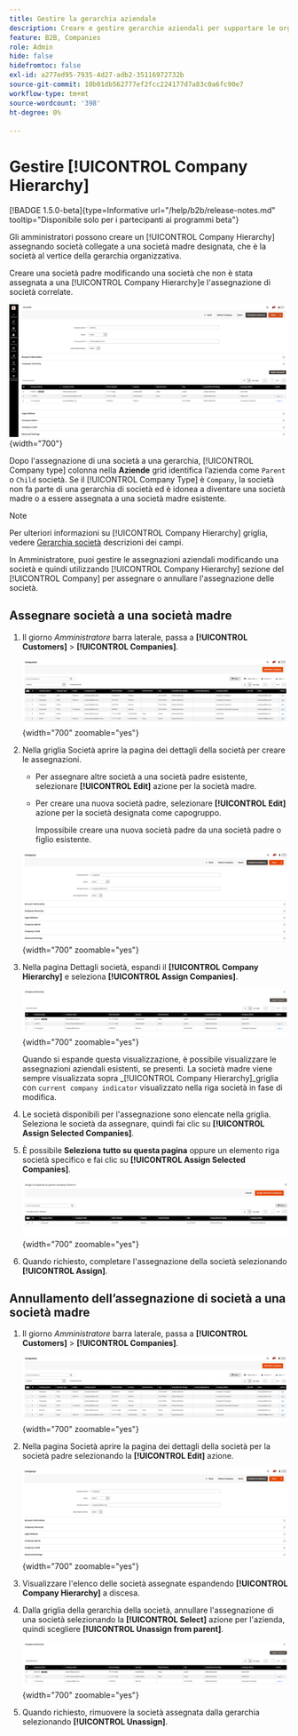 ```yaml
---
title: Gestire la gerarchia aziendale
description: Creare e gestire gerarchie aziendali per supportare le organizzazioni B2B con modelli operativi complessi.
feature: B2B, Companies
role: Admin
hide: false
hidefromtoc: false
exl-id: a277ed95-7935-4d27-adb2-35116972732b
source-git-commit: 10b01db562777ef2fcc224177d7a83c0a6fc90e7
workflow-type: tm+mt
source-wordcount: '398'
ht-degree: 0%

---
```


# Gestire [!UICONTROL Company Hierarchy]

[!BADGE 1.5.0-beta]{type=Informative url="/help/b2b/release-notes.md" tooltip="Disponibile solo per i partecipanti ai programmi beta"}

Gli amministratori possono creare un [!UICONTROL Company Hierarchy] assegnando società collegate a una società madre designata, che è la società al vertice della gerarchia organizzativa.

Creare una società padre modificando una società che non è stata assegnata a una [!UICONTROL Company Hierarchy]e l&#39;assegnazione di società correlate.

![Griglia gerarchia società](./assets/company-detail-view.png){width="700"}

Dopo l&#39;assegnazione di una società a una gerarchia, [!UICONTROL Company type] colonna nella **Aziende** grid identifica l’azienda come `Parent` o  `Child` società.  Se il [!UICONTROL Company Type] è `Company`, la società non fa parte di una gerarchia di società ed è idonea a diventare una società madre o a essere assegnata a una società madre esistente.

>[!NOTE]
>
>Per ulteriori informazioni su [!UICONTROL Company Hierarchy] griglia, vedere [Gerarchia società](account-company-create.md#company-hierarchy) descrizioni dei campi.

In Amministratore, puoi gestire le assegnazioni aziendali modificando una società e quindi utilizzando [!UICONTROL Company Hierarchy] sezione del [!UICONTROL Company] per assegnare o annullare l&#39;assegnazione delle società.

## Assegnare società a una società madre

1. Il giorno _Amministratore_ barra laterale, passa a **[!UICONTROL Customers]** > **[!UICONTROL Companies]**.

   ![Griglia Aziende](./assets/companies-grid-view.png){width="700" zoomable="yes"}

1. Nella griglia Società aprire la pagina dei dettagli della società per creare le assegnazioni.

   - Per assegnare altre società a una società padre esistente, selezionare **[!UICONTROL Edit]** azione per la società madre.
   - Per creare una nuova società padre, selezionare **[!UICONTROL Edit]** azione per la società designata come capogruppo.

     Impossibile creare una nuova società padre da una società padre o figlio esistente.

   ![Nuova società](./assets/company-update.png){width="700" zoomable="yes"}

1. Nella pagina Dettagli società, espandi il **[!UICONTROL Company Hierarchy]** e seleziona **[!UICONTROL Assign Companies]**.

   ![Nuova società](./assets/company-hierarchy-grid.png){width="700" zoomable="yes"}

   Quando si espande questa visualizzazione, è possibile visualizzare le assegnazioni aziendali esistenti, se presenti. La società madre viene sempre visualizzata sopra _[!UICONTROL Company Hierarchy]_griglia con `current company indicator` visualizzato nella riga società in fase di modifica.

1. Le società disponibili per l&#39;assegnazione sono elencate nella griglia. Seleziona le società da assegnare, quindi fai clic su **[!UICONTROL Assign Selected Companies]**.

1. È possibile **Seleziona tutto su questa pagina** oppure un elemento riga società specifico e fai clic su **[!UICONTROL Assign Selected Companies]**.

   ![Nuova società](./assets/assign-selected-companies.png){width="700" zoomable="yes"}

1. Quando richiesto, completare l&#39;assegnazione della società selezionando **[!UICONTROL Assign]**.

## Annullamento dell’assegnazione di società a una società madre

1. Il giorno _Amministratore_ barra laterale, passa a **[!UICONTROL Customers]** > **[!UICONTROL Companies]**.

   ![Griglia Aziende](./assets/companies-grid-view.png){width="700" zoomable="yes"}

1. Nella pagina Società aprire la pagina dei dettagli della società per la società padre selezionando la **[!UICONTROL Edit]** azione.

   ![Nuova società](./assets/company-update.png){width="700" zoomable="yes"}

1. Visualizzare l&#39;elenco delle società assegnate espandendo **[!UICONTROL Company Hierarchy]** a discesa.

1. Dalla griglia della gerarchia della società, annullare l&#39;assegnazione di una società selezionando la **[!UICONTROL Select]** azione per l&#39;azienda, quindi scegliere **[!UICONTROL Unassign from parent]**.

   ![Nuova società](./assets/company-hierarchy-grid.png){width="700" zoomable="yes"}

1. Quando richiesto, rimuovere la società assegnata dalla gerarchia selezionando **[!UICONTROL Unassign]**.
